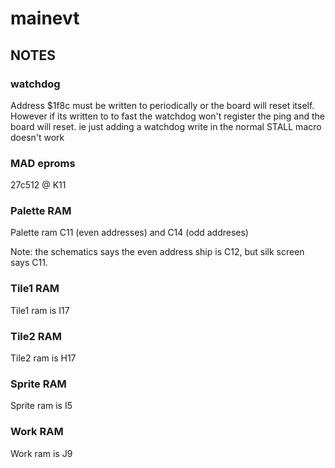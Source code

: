 # mainevt
## NOTES

### watchdog
Address $1f8c must be written to periodically or the board will reset itself. However if its written to to fast the watchdog won't register the ping and the board will reset.  ie just adding a watchdog write in the normal STALL macro doesn't work

### MAD eproms
27c512 @ K11

### Palette RAM
Palette ram C11 (even addresses) and C14 (odd addreses)

Note: the schematics says the even address ship is C12, but silk screen says C11.

### Tile1 RAM
Tile1 ram is I17

### Tile2 RAM
Tile2 ram is H17

### Sprite RAM
Sprite ram is I5

### Work RAM
Work ram is J9
